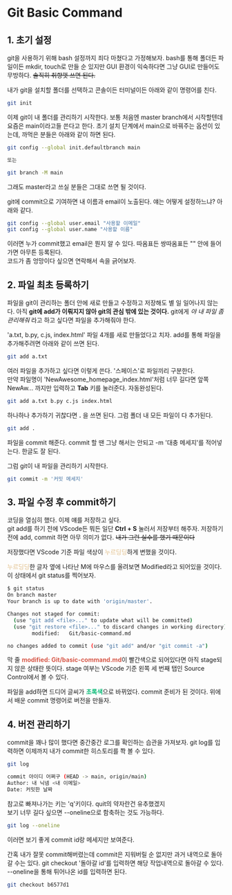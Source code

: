 # Git Basic Command

## 1. 초기 설정
git을 사용하기 위해 bash 설정까지 죄다 마쳤다고 가정해보자. bash를 통해 폴더든 파일이든 mkdir, touch로 만들 순 있지만 GUI 환경이 익숙하다면 그냥 GUI로 만들어도 무방하다. ~~솔직히 취향껏 쓰면 된다.~~  

내가 git을 설치할 폴더를 선택하고 콘솔이든 터미널이든 아래와 같이 명령어를 친다.  

```bash
git init
```

이제 git이 내 폴더를 관리하기 시작한다. 보통 처음엔 master branch에서 시작할텐데 요즘은 main이라고들 쓴다고 한다. 초기 설치 단계에서 main으로 바꿔주는 옵션이 있는데, 까먹은 분들은 아래와 같이 하면 된다.

```bash
git config --global init.defaultbranch main

또는

git branch -M main
```

그래도 master라고 쓰실 분들은 그대로 쓰면 될 것이다.

git에 commit으로 기여하면 내 이름과 email이 노출된다. 얘는 어떻게 설정하느냐? 아래와 같다.

```bash
git config --global user.email "사용할 이메일"
git config --global user.name "사용할 이름"
```
이러면 누가 commit했고 email은 뭔지 알 수 있다. 따옴표든 쌍따옴표든 "" 안에 들어가면 아무튼 등록된다.  
코드가 좀 엉망이다 싶으면 연락해서 속을 긁어보자.

## 2. 파일 최초 등록하기

파일을 git이 관리하는 폴더 안에 새로 만들고 수정하고 저장해도 별 일 일어나지 않는다. 아직 **git에 add가 이뤄지지 않아 git의 관심 밖에 있는 것이다.** git에게 *야 내 파일 좀 관리해줘* 라고 하고 싶다면 파일을 추가해줘야 한다.

'a.txt, b.py, c.js, index.html' 파일 4개를 새로 만들었다고 치자. add를 통해 파일을 추가해주려면 아래와 같이 쓰면 된다.

```bash
git add a.txt
```
여러 파일을 추가하고 싶다면 이렇게 쓴다. '스페이스'로 파일끼리 구분한다.  
만약 파일명이 'NewAwesome_homepage_index.html'처럼 너무 길다면 앞쪽 NewAw... 까지만 입력하고 **Tab** 키를 눌러준다. 자동완성된다.
```bash
git add a.txt b.py c.js index.html
```
하나하나 추가하기 귀찮다면 **.** 을 쓰면 된다. 그럼 폴더 내 모든 파일이 다 추가된다.
```bash
git add .
```
파일을 commit 해준다. commit 할 땐 그냥 해서는 안되고 -m '대충 메세지'를 적어넣는다. 한글도 잘 된다.  

그럼 git이 내 파일을 관리하기 시작한다.
```bash
git commit -m '커밋 메세지'
```
## 3. 파일 수정 후 commit하기
코딩을 열심히 했다. 이제 얘를 저장하고 싶다.  
git add를 하기 전에 VScode든 뭐든 일단 **Ctrl + S** 눌러서 저장부터 해주자. 저장하기 전에 add, commit 하면 아무 의미가 없다. ~~내가 그런 실수를 했기 때문이다~~

저장했다면 VScode 기준 파일 색상이 <span style="color:#E2C08D">누르딩딩</span>하게 변했을 것이다.

<span style="color:#E2C08D">누르딩딩</span>한 글자 옆에 나타난 M에 마우스를 올려보면 Modified라고 되어있을 것이다. 이 상태에서 git status를 찍어보자.

```bash
$ git status
On branch master
Your branch is up to date with 'origin/master'.

Changes not staged for commit:
  (use "git add <file>..." to update what will be committed)
  (use "git restore <file>..." to discard changes in working directory)
        modified:   Git/basic-command.md

no changes added to commit (use "git add" and/or "git commit -a")
```
막 줄 <span style="color:#D7594A; font-weight: bold">modified:   Git/basic-command.md</span>이 빨간색으로 되어있다면 아직 stage되지 않은 상태란 뜻이다. stage 여부는 VScode 기준 왼쪽 세 번째 탭인 Source Control에서 볼 수 있다.

파일을 add하면 드디어 글씨가 <span style="color:#0DBC79; font-weight: bold">초록색</span>으로 바뀌었다. commit 준비가 된 것이다. 위에서 배운 commit 명령어로 버전을 만들자.

## 4. 버전 관리하기
commit을 꽤나 많이 했다면 중간중간 로그를 확인하는 습관을 가져보자. git log를 입력하면 이제까지 내가 commit한 히스토리를 쫙 볼 수 있다.

```bash
git log

commit 아이디 어쩌구 (HEAD -> main, origin/main)
Author: 내 닉넴 <내 이메일>
Date: 커밋한 날짜
```
참고로 빠져나가는 키는 'q'키이다. quit의 약자란건 유추했겠지  
보기 너무 길다 싶으면 --oneline으로 함축하는 것도 가능하다.

```bash
git log --oneline
```
이러면 보기 좋게 commit id랑 메세지만 보여준다.

간혹 내가 잘못 commit해버렸는데 commit은 지워버릴 순 없지만 과거 내역으로 돌아갈 수는 있다. git checkout '돌아갈 id'를 입력하면 해당 작업내역으로 돌아갈 수 있다. --oneline을 통해 튀어나온 id를 입력하면 된다.

```bash
git checkout b6577d1
```